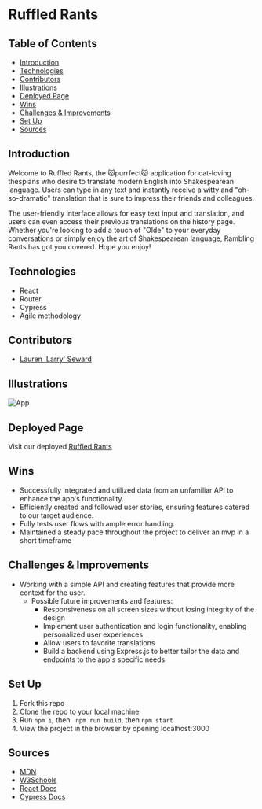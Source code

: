 # Ruffled Rants

## Table of Contents
  - [Introduction](#Introduction)
  - [Technologies](#Technologies)
  - [Contributors](#Contributors)
  - [Illustrations](#Illustrations)
  - [Deployed Page](#Deployed-Page)
  - [Wins](#Wins)
  - [Challenges & Improvements](#Challenges-&-Improvements)
  - [Set Up](#Set-Up)
  - [Sources](#Sources)

## Introduction
Welcome to Ruffled Rants, the 🐱purrfect🐱 application for cat-loving thespians who desire to translate modern English into Shakespearean language. Users can type in any text and instantly receive a witty and "oh-so-dramatic" translation that is sure to impress their friends and colleagues.

The user-friendly interface allows for easy text input and translation, and users can even access their previous translations on the history page. Whether you're looking to add a touch of "Olde" to your everyday conversations or simply enjoy the art of Shakespearean language, Rambling Rants has got you covered. Hope you enjoy! 


## Technologies
  - React
  - Router
  - Cypress
  - Agile methodology

## Contributors
  - [Lauren 'Larry' Seward](https://github.com/LSeward0421)

## Illustrations 
![App](https://media.giphy.com/media/wd9gSKObg7Nfgr4sSo/giphy.gif)  

## Deployed Page

Visit our deployed [Ruffled Rants](http://localhost:3000/ruffled-rants/)

## Wins
- Successfully integrated and utilized data from an unfamiliar API to enhance the app's functionality.
- Efficiently created and followed user stories, ensuring features catered to our target audience.
- Fully tests user flows with ample error handling.
- Maintained a steady pace throughout the project to deliver an mvp in a short timeframe

## Challenges & Improvements
- Working with a simple API and creating features that provide more context for the user. 
  - Possible future improvements and features:
    - Responsiveness on all screen sizes without losing integrity of the design
    - Implement user authentication and login functionality, enabling personalized user experiences
    - Allow users to favorite translations
    - Build a backend using Express.js to better tailor the data and endpoints to the app's specific needs

## Set Up

1. Fork this repo  
2. Clone the repo to your local machine   
3. Run `npm i`, then ` npm run build`, then `npm start`
4. View the project in the browser by opening localhost:3000

## Sources
  - [MDN](http://developer.mozilla.org/en-US/)
  - [W3Schools](https://www.w3schools.com/)
  - [React Docs](https://reactjs.org/docs/getting-started.html)
  - [Cypress Docs](https://docs.cypress.io/guides/overview/why-cypress.html)
